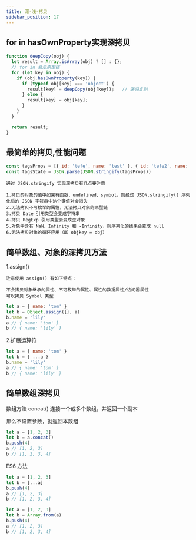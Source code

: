 ```yaml
---
title: 深-浅-拷贝
sidebar_position: 17
---
```


## for in hasOwnProperty实现深拷贝
```js
function deepCopy(obj) {
  let result = Array.isArray(obj) ? [] : {};
  // for in 会走原型链
  for (let key in obj) {
    if (obj.hasOwnProperty(key)) {
      if (typeof obj[key] === 'object') {
        result[key] = deepCopy(obj[key]);   // 递归复制
      } else {
        result[key] = obj[key];
      }
    }
  }

  return result;
}
```

## 最简单的拷贝,性能问题
```js
const tagsProps = [{ id: 'tefe', name: 'test' }, { id: 'tefe2', name: 'test2' }]
const tagsState = JSON.parse(JSON.stringify(tagsProps))
```

```
通过 JSON.stringify 实现深拷贝有几点要注意

1.拷贝的对象的值中如果有函数、undefined、symbol，则经过 JSON.stringify() 序列化后的 JSON 字符串中这个键值对会消失
2.无法拷贝不可枚举的属性，无法拷贝对象的原型链
3.拷贝 Date 引用类型会变成字符串
4.拷贝 RegExp 引用类型会变成空对象
5.对象中含有 NaN、Infinity 和 -Infinity，则序列化的结果会变成 null
6.无法拷贝对象的循环应用（即 objkey = obj）
```

## 简单数组、对象的深拷贝方法
1.assign()
```
注意使用 assign() 有如下特点：

不会拷贝对象继承的属性、不可枚举的属性、属性的数据属性/访问器属性
可以拷贝 Symbol 类型
```

```js
let a = { name: 'tom' }
let b = Object.assign({}, a)
b.name = 'lily'
a // { name: 'tom' }
b // { name: 'lily' }
```

2.扩展运算符
```js
let a = { name: 'tom' }
let b = { ...a }
b.name = 'lily'
a // { name: 'tom' }
b // { name: 'lily' }
```

## 简单数组深拷贝
数组方法 concat() 连接一个或多个数组，并返回一个副本

那么不设置参数，就返回本数组
```js
let a = [1, 2, 3]
let b = a.concat()
b.push(4)
a // [1, 2, 3]
b // [1, 2, 3, 4]
```

ES6 方法
```js
let a = [1, 2, 3]
let b = [...a]
b.push(4)
a // [1, 2, 3]
b // [1, 2, 3, 4]
```

```js
let a = [1, 2, 3]
let b = Array.from(a)
b.push(4)
a // [1, 2, 3]
b // [1, 2, 3, 4]
```

